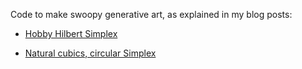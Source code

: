 Code to make swoopy generative art, as explained in my blog posts:

- [Hobby Hilbert Simplex](https://nedbatchelder.com/blog/202509/hobby_hilbert_simplex.html)

- [Natural cubics, circular Simplex](https://nedbatchelder.com/blog/202510/natural_cubics_circular_simplex.html)
